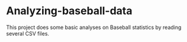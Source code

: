 # Analyzing-baseball-data
This project does some basic analyses on Baseball statistics by reading several CSV files. 

